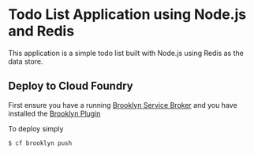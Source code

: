 # Todo List Application using Node.js and Redis

This application is a simple todo list built with Node.js using Redis as the data store.

## Deploy to Cloud Foundry

First ensure you have a running [Brooklyn Service Broker](https://github.com/cloudfoundry-community/brooklyn-service-broker)
and you have installed the [Brooklyn Plugin](https://github.com/cloudfoundry-community/brooklyn-plugin)

To deploy simply

    $ cf brooklyn push 
